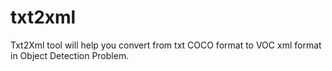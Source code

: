 # txt2xml
Txt2Xml tool will help you convert from txt COCO format to VOC xml format in Object Detection Problem.
